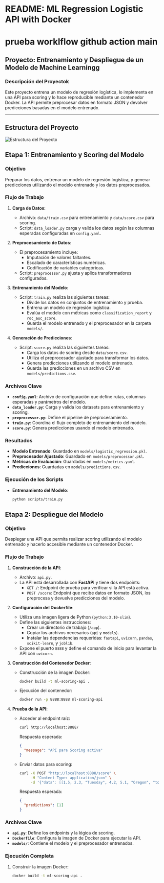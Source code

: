# README: ML Regression Logistic API with Docker
# prueba worklflow github action main
## Proyecto: Entrenamiento y Despliegue de un Modelo de Machine Learningg

### Descripción del Proyectok
Este proyecto entrena un modelo de regresión logística, lo implementa en una API para scoring y lo hace reproducible mediante un contenedor Docker. La API permite preprocesar datos en formato JSON y devolver predicciones basadas en el modelo entrenado.

---

## Estructura del Proyecto

![Estructura del Proyecto](/diagrama.png "Estructura del Proyecto")

## Etapa 1: Entrenamiento y Scoring del Modelo

### Objetivo
Preparar los datos, entrenar un modelo de regresión logística, y generar predicciones utilizando el modelo entrenado y los datos preprocesados.

### Flujo de Trabajo
1. **Carga de Datos**:
   - Archivo: `data/train.csv` para entrenamiento y `data/score.csv` para scoring.
   - Script: `data_loader.py` carga y valida los datos según las columnas esperadas configuradas en `config.yaml`.

2. **Preprocesamiento de Datos**:
   - El preprocesamiento incluye:
     - Imputación de valores faltantes.
     - Escalado de características numéricas.
     - Codificación de variables categóricas.
   - Script: `preprocessor.py` ajusta y aplica transformadores configurados.

3. **Entrenamiento del Modelo**:
   - Script: `train.py` realiza las siguientes tareas:
     - Divide los datos en conjuntos de entrenamiento y prueba.
     - Entrena un modelo de regresión logística.
     - Evalúa el modelo con métricas como `classification_report` y `roc_auc_score`.
     - Guarda el modelo entrenado y el preprocesador en la carpeta `models/`.

4. **Generación de Predicciones**:
   - Script: `score.py` realiza las siguientes tareas:
     - Carga los datos de scoring desde `data/score.csv`.
     - Utiliza el preprocesador ajustado para transformar los datos.
     - Genera predicciones utilizando el modelo entrenado.
     - Guarda las predicciones en un archivo CSV en `models/predictions.csv`.

### Archivos Clave
- **`config.yaml`**: Archivo de configuración que define rutas, columnas esperadas y parámetros del modelo.
- **`data_loader.py`**: Carga y valida los datasets para entrenamiento y scoring.
- **`preprocessor.py`**: Define el pipeline de preprocesamiento.
- **`train.py`**: Coordina el flujo completo de entrenamiento del modelo.
- **`score.py`**: Genera predicciones usando el modelo entrenado.

### Resultados
- **Modelo Entrenado**: Guardado en `models/logistic_regression.pkl`.
- **Preprocesador Ajustado**: Guardado en `models/preprocessor.pkl`.
- **Métricas de Evaluación**: Guardadas en `models/metrics.yaml`.
- **Predicciones**: Guardadas en `models/predictions.csv`.

### Ejecución de los Scripts
- **Entrenamiento del Modelo**:
  ```bash
  python scripts/train.py
   ```

## Etapa 2: Despliegue del Modelo

### Objetivo
Desplegar una API que permita realizar scoring utilizando el modelo entrenado y hacerlo accesible mediante un contenedor Docker.

### Flujo de Trabajo
1. **Construcción de la API**:
   - Archivo: `api.py`.
   - La API está desarrollada con **FastAPI** y tiene dos endpoints:
     - `GET /`: Endpoint de prueba para verificar si la API está activa.
     - `POST /score`: Endpoint que recibe datos en formato JSON, los preprocesa y devuelve predicciones del modelo.

2. **Configuración del Dockerfile**:
   - Utiliza una imagen ligera de Python (`python:3.10-slim`).
   - Define las siguientes instrucciones:
     - Crear un directorio de trabajo (`/app`).
     - Copiar los archivos necesarios (`api` y `models`).
     - Instalar las dependencias requeridas: `fastapi`, `uvicorn`, `pandas`, `scikit-learn`, y `joblib`.
   - Expone el puerto `8888` y define el comando de inicio para levantar la API con `uvicorn`.

3. **Construcción del Contenedor Docker**:
   - Construcción de la imagen Docker:
     ```bash
     docker build -t ml-scoring-api .
     ```
   - Ejecución del contenedor:
     ```bash
     docker run -p 8888:8888 ml-scoring-api
     ```

4. **Prueba de la API**:
   - Acceder al endpoint raíz:
     ```bash
     curl http://localhost:8888/
     ```
     Respuesta esperada:
     ```json
     {
       "message": "API para Scoring activa"
     }
     ```
   - Enviar datos para scoring:
     ```bash
     curl -X POST "http://localhost:8888/score" \
          -H "Content-Type: application/json" \
          -d '{"data": [[1.5, 2.3, "Tuesday", 4.2, 5.1, "Oregon", "toyota"]]}'
     ```
     Respuesta esperada:
     ```json
     {
       "predictions": [1]
     }
     ```

### Archivos Clave
- **`api.py`**: Define los endpoints y la lógica de scoring.
- **`Dockerfile`**: Configura la imagen de Docker para ejecutar la API.
- **`models/`**: Contiene el modelo y el preprocesador entrenados.

### Ejecución Completa
1. Construir la imagen Docker:
   ```bash
   docker build -t ml-scoring-api .
   ```

